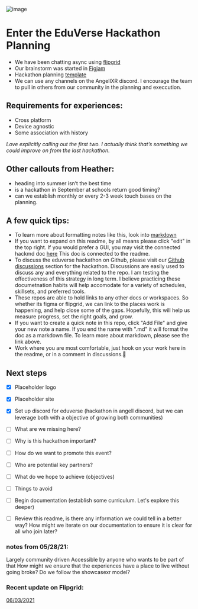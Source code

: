 ![image](https://user-images.githubusercontent.com/63426722/119919639-d6ef1a80-bf38-11eb-97f5-4356d03af6b5.png)
# Enter the EduVerse Hackathon Planning 

- We have been chatting async using [flipgrid](https://flipgrid.com/668a8a2a) 
- Our brainstorm was started in [Figjam](https://www.figma.com/file/TX7WYdWcIVsz9zfSsU55tF/EnterTheEduVerse-planning)
- Hackathon planning [template](https://docs.google.com/document/d/1LnhxAMrmj5bwuEU0h7VMZAIg7UeeVQF3LimUGNbpigE/edit?usp=sharing)
- We can use any channels on the AngellXR discord. I encourage the team to pull in others from our community in the planning and execcution. 

## Requirements for experiences: 
- Cross platform 
- Device agnostic 
- Some association with history 

_Love explicitly calling out the first two. I actually think that’s something we could improve on from the last hackathon._

## Other callouts from Heather:
- heading into summer isn’t the best time 
- is a hackathon in September at schools return good timing?  
- can we establish monthly or every 2-3 week touch bases on the planning. 



## A few quick tips: 
- To learn more about formatting notes like this, look into [markdown](https://www.markdownguide.org/basic-syntax/)
- If you want to expand on this readme, by all means please click "edit" in the top right. If you would prefer a GUI, you may visit the connected hackmd doc [here](https://hackmd.io/@mrmetaverse/eduverseHack) This doc is connected to the readme. 
- To discuss the eduverse hackathon on Github, please visit our [Github discussions](https://github.com/AngellXR/eduverse/discussions/2) section for the hackathon. Discussions are easily used to discuss any and everything related to the repo. I am testing the effectiveness of this strategy in long term. I believe practicing these documetnation habits will help accomodate for a variety of schedules, skillsets, and preferred tools. 
- These repos are able to hold links to any other docs or workspaces. So whether its figma or flipgrid, we can link to the places work is happening, and help close some of the gaps. Hopefully, this will help us measure progress, set the right goals, and grow. 
- If you want to create a quick note in this repo, click "Add File" and give your new note a name. If you end the name with ".md" it will format the doc as a markdown file. To learn more about markdown, please see the link above. 
- Work where you are most comfortable, just hook on your work here in the readme, or in a comment in discussions.🥳

## Next steps 
- [x] Placeholder logo 
- [x] Placeholder site
- [x] Set up discord for eduverse (hackathon in angell discord, but we can leverage both with a objective of growing both communities) 
- [ ] What are we missing here? 
- [ ] Why is this hackathon important? 
- [ ] How do we want to promote this event? 
- [ ] Who are potential key partners? 
- [ ] What do we hope to achieve (objectives) 
- [ ] Things to avoid
- [ ] Begin documentation (establish some curriculum. Let's explore this deeper) 
- [ ] Review this readme, is there any information we could tell in a better way? How might we iterate on our documentation to ensure it is clear for all who join later? 


### notes from 05/28/21:

Largely community driven 
Accessible by anyone who wants to be part of that 
How might we ensure that the experiences have a place to live without going broke? Do we follow the showcasexr model? 

### Recent update on Flipgrid: 
[06/03/2021](https://flipgrid.com/s/29Laz7rBadFL)


